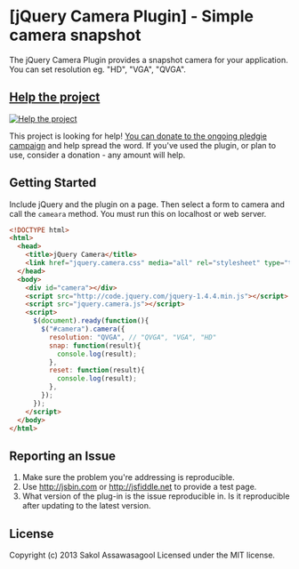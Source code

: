 [jQuery Camera Plugin] - Simple camera snapshot
================================

The jQuery Camera Plugin provides a snapshot camera for your application. You can set resolution eg. "HD", "VGA", "QVGA".

## [Help the project](http://pledgie.com/campaigns/21928)

[![Help the project](http://www.pledgie.com/campaigns/21928.png?skin_name=chrome)](http://pledgie.com/campaigns/21928)

This project is looking for help! [You can donate to the ongoing pledgie campaign](http://pledgie.com/campaigns/21928)
and help spread the word. If you've used the plugin, or plan to use, consider a donation - any amount will help.

## Getting Started
Include jQuery and the plugin on a page. Then select a form to camera and call the `cameara` method.
You must run this on localhost or web server.

```html
<!DOCTYPE html>
<html>
  <head>
    <title>jQuery Camera</title>
    <link href="jquery.camera.css" media="all" rel="stylesheet" type="text/css" />
  </head>
  <body>
    <div id="camera"></div>
    <script src="http://code.jquery.com/jquery-1.4.4.min.js"></script>
    <script src="jquery.camera.js"></script>
    <script>
      $(document).ready(function(){
        $("#camera").camera({
          resolution: "QVGA", // "QVGA", "VGA", "HD"
          snap: function(result){
            console.log(result);
          },
          reset: function(result){
            console.log(result);
          },
        });
      });
    </script>
  </body>
</html>
```

## Reporting an Issue

1. Make sure the problem you're addressing is reproducible.
2. Use http://jsbin.com or http://jsfiddle.net to provide a test page.
3. What version of the plug-in is the issue reproducible in. Is it reproducible after updating to the latest version.

## License
Copyright (c) 2013 Sakol Assawasagool
Licensed under the MIT license.
